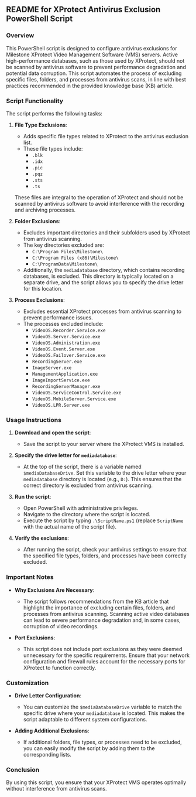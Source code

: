 ## README for XProtect Antivirus Exclusion PowerShell Script

### Overview

This PowerShell script is designed to configure antivirus exclusions for Milestone XProtect Video Management Software (VMS) servers. Active high-performance databases, such as those used by XProtect, should not be scanned by antivirus software to prevent performance degradation and potential data corruption. This script automates the process of excluding specific files, folders, and processes from antivirus scans, in line with best practices recommended in the provided knowledge base (KB) article.

### Script Functionality

The script performs the following tasks:

1. **File Type Exclusions**:
   - Adds specific file types related to XProtect to the antivirus exclusion list.
   - These file types include:
     - `.blk`
     - `.idx`
     - `.pic`
     - `.pqz`
     - `.sts`
     - `.ts`

   These files are integral to the operation of XProtect and should not be scanned by antivirus software to avoid interference with the recording and archiving processes.

2. **Folder Exclusions**:
   - Excludes important directories and their subfolders used by XProtect from antivirus scanning.
   - The key directories excluded are:
     - `C:\Program Files\Milestone\`
     - `C:\Program Files (x86)\Milestone\`
     - `C:\ProgramData\Milestone\`
   - Additionally, the `mediadatabase` directory, which contains recording databases, is excluded. This directory is typically located on a separate drive, and the script allows you to specify the drive letter for this location.

3. **Process Exclusions**:
   - Excludes essential XProtect processes from antivirus scanning to prevent performance issues.
   - The processes excluded include:
     - `VideoOS.Recorder.Service.exe`
     - `VideoOS.Server.Service.exe`
     - `VideoOS.Administration.exe`
     - `VideoOS.Event.Server.exe`
     - `VideoOS.Failover.Service.exe`
     - `RecordingServer.exe`
     - `ImageServer.exe`
     - `ManagementApplication.exe`
     - `ImageImportService.exe`
     - `RecordingServerManager.exe`
     - `VideoOS.ServiceControl.Service.exe`
     - `VideoOS.MobileServer.Service.exe`
     - `VideoOS.LPR.Server.exe`

### Usage Instructions

1. **Download and open the script**: 
   - Save the script to your server where the XProtect VMS is installed.

2. **Specify the drive letter for `mediadatabase`**:
   - At the top of the script, there is a variable named `$mediaDatabaseDrive`. Set this variable to the drive letter where your `mediadatabase` directory is located (e.g., `D:`). This ensures that the correct directory is excluded from antivirus scanning.

3. **Run the script**:
   - Open PowerShell with administrative privileges.
   - Navigate to the directory where the script is located.
   - Execute the script by typing `.\ScriptName.ps1` (replace `ScriptName` with the actual name of the script file).

4. **Verify the exclusions**:
   - After running the script, check your antivirus settings to ensure that the specified file types, folders, and processes have been correctly excluded.

### Important Notes

- **Why Exclusions Are Necessary**: 
   - The script follows recommendations from the KB article that highlight the importance of excluding certain files, folders, and processes from antivirus scanning. Scanning active video databases can lead to severe performance degradation and, in some cases, corruption of video recordings.

- **Port Exclusions**: 
   - This script does not include port exclusions as they were deemed unnecessary for the specific requirements. Ensure that your network configuration and firewall rules account for the necessary ports for XProtect to function correctly.

### Customization

- **Drive Letter Configuration**:
   - You can customize the `$mediaDatabaseDrive` variable to match the specific drive where your `mediadatabase` is located. This makes the script adaptable to different system configurations.

- **Adding Additional Exclusions**:
   - If additional folders, file types, or processes need to be excluded, you can easily modify the script by adding them to the corresponding lists.

### Conclusion

By using this script, you ensure that your XProtect VMS operates optimally without interference from antivirus scans.
